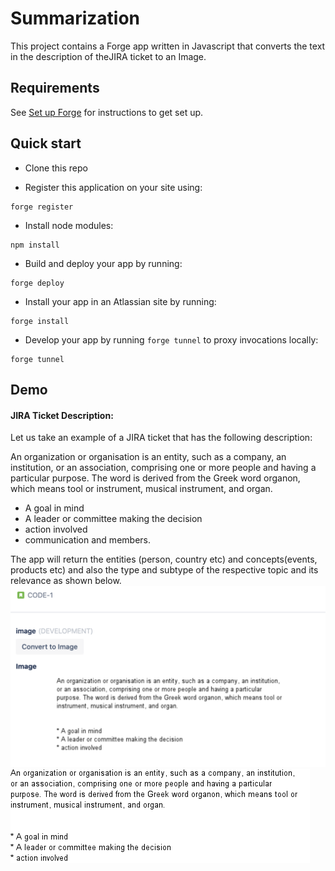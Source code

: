 # Summarization

This project contains a Forge app written in Javascript that converts the text in the description of theJIRA ticket to an Image. 

## Requirements

See [Set up Forge](https://developer.atlassian.com/platform/forge/set-up-forge/) for instructions to get set up.

## Quick start

- Clone this repo

- Register this application on your site using:
```
forge register
```

- Install node modules:
```
npm install
```

- Build and deploy your app by running:
```
forge deploy
```

- Install your app in an Atlassian site by running:
```
forge install
```

- Develop your app by running `forge tunnel` to proxy invocations locally:
```
forge tunnel
```

## Demo

#### JIRA Ticket Description:
Let us take an example of a JIRA ticket that has the following description:

An organization or organisation is an entity, such as a company, an institution, or an association, comprising one or more people and having a particular purpose. The word is derived from the Greek word organon, which means tool or instrument, musical instrument, and organ.

- A goal in mind
- A leader or committee making the decision
- action involved
- communication and members.


The app will return the entities (person, country etc) and concepts(events, products etc) and also the type and subtype of the respective topic and its relevance as shown below.
![Example image](./docs/images/text2image.png) 
![Output image](./docs/images/output.png) 
